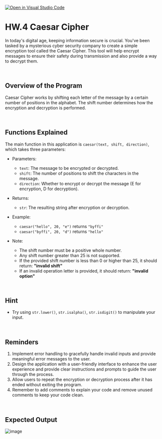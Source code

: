 [![Open in Visual Studio Code](https://classroom.github.com/assets/open-in-vscode-718a45dd9cf7e7f842a935f5ebbe5719a5e09af4491e668f4dbf3b35d5cca122.svg)](https://classroom.github.com/online_ide?assignment_repo_id=13890900&assignment_repo_type=AssignmentRepo)
# HW.4 Caesar Cipher
In today's digital age, keeping information secure is crucial. You've been tasked by a mysterious cyber security company to create a simple encryption tool called the Caesar Cipher. 
This tool will help encrypt messages to ensure their safety during transmission and also provide a way to decrypt them.

<br/>

## Overview of the Program
Caesar Cipher works by shifting each letter of the message by a certain number of positions in the alphabet. The shift number determines how the encryption and decryption is performed.

<br/>

## Functions Explained
The main function in this application is `caesar(text, shift, direction)`, which takes three parameters:

- Parameters:
   - `text`: The message to be encrypted or decrypted.
   - `shift`: The number of positions to shift the characters in the message.
   - `direction`: Whether to encrypt or decrypt the message (E for encryption, D for decryption).

- Returns:
     - `str`: The resulting string after encryption or decryption.

- Example:
     - `caesar("hello", 20, "e")` returns `"byffi"`
     - `caesar("byffi", 20, "d")` returns `"hello"`
  
- Note:
     - The shift number must be a positive whole number.
     - Any shift number greater than 25 is not supported.
     - If the provided shift number is less than 0 or higher than 25, it should return: **"invalid shift"**
     - If an invalid operation letter is provided, it should return: **"invalid option"**
  
<br/>

## Hint
- Try using `str.lower()`, `str.isalpha()`, `str.isdigit()` to manipulate your input.
  
<br/>

## Reminders
1. Implement error handling to gracefully handle invalid inputs and provide meaningful error messages to the user.
2. Design the application with a user-friendly interface to enhance the user experience and provide clear instructions and prompts to guide the user through the process.
3. Allow users to repeat the encryption or decryption process after it has ended without exiting the program.
4. Remember to add comments to explain your code and remove unused comments to keep your code clean.
  
<br/>

## Expected Output
![image](https://github.com/AUPP-CS/homework_4/assets/80062829/d170cf62-d418-4477-8fd5-4b0ef56dbfa3)
